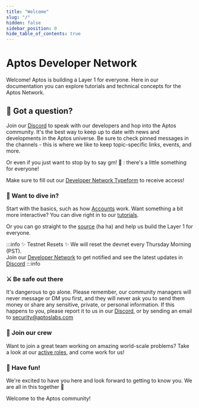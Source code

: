 ```yaml
---
title: "Welcome"
slug: "/"
hidden: false
sidebar_position: 0
hide_table_of_contents: true
---
```


# Aptos Developer Network

Welcome! Aptos is building a Layer 1 for everyone. Here in our documentation you can explore tutorials and technical concepts for the Aptos Network.

## 🤔 Got a question?

Join our [Discord][discord] to speak with our developers and hop into the Aptos community. It's the best way to keep up to date with news and developments in the Aptos universe. Be sure to check pinned messages in the channels - this is where we like to keep topic-specific links, events, and more.

Or even if you just want to stop by to say gm! 🌅 : there's a little something for everyone!

Make sure to fill out our [Developer Network Typeform][typeform] to receive access!

### 🤿 Want to dive in?

Start with the basics, such as how [Accounts](/basics/basics-accounts) work. Want something a bit more interactive? You can dive right in to our [tutorials](/tutorials/getting-started).

Or you can go straight to the [source](https://github.com/aptos-labs/aptos-core) (ha ha) and help us build the Layer 1 for everyone.

:::info ✨ Testnet Resets ✨
We will reset the devnet every Thursday Morning (PST).<br/>
Join our [Developer Network][typeform] to get notified and see the latest updates in [Discord][discord]
:::info

### ⚔️ Be safe out there

It's dangerous to go alone. Please remember, our community managers will never message or DM you first, and they will never ask you to send them money or share any sensitive, private, or personal information. If this happens to you, please report it to us in our [Discord](https://discord.gg/zTDYBEud7U), or by sending an email to [security@aptoslabs.com](mailto:security@aptoslabs.com)

### 💪 Join our crew

Want to join a great team working on amazing world-scale problems? Take a look at our [active roles](https://boards.greenhouse.io/aptoslabs), and come work for us!

### 👾 Have fun!

We're excited to have you here and look forward to getting to know you. We are all in this together 🦍

Welcome to the Aptos community!


[typeform]: https://www.aptoslabs.com/developers
[discord]: https://discord.gg/zTDYBEud7U